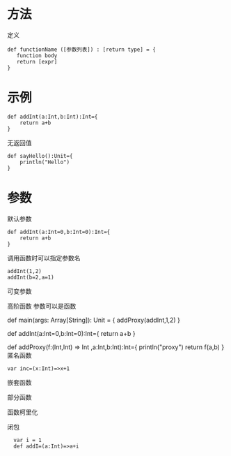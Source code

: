 # 方法

定义

	def functionName ([参数列表]) : [return type] = {
	   function body
	   return [expr]
	}
	
# 示例


	def addInt(a:Int,b:Int):Int={
		return a+b
	}

无返回值

	def sayHello():Unit={
		println("Hello")
	}
	
# 参数

默认参数

	def addInt(a:Int=0,b:Int=0):Int={
		return a+b
	}

调用函数时可以指定参数名 
	
	addInt(1,2) 
	addInt(b=2,a=1)
	
可变参数


	
高阶函数
参数可以是函数	

  def main(args: Array[String]): Unit = {
    addProxy(addInt,1,2)
  }

  def addInt(a:Int=0,b:Int=0):Int={
    return a+b
  }

  def addProxy(f:(Int,Int) => Int ,a:Int,b:Int):Int={
    println("proxy")
    return f(a,b)
  }
  匿名函数 
  
  	var inc=(x:Int)=>x+1  
  
  嵌套函数
  
  部分函数
  
  函数柯里化
  
  闭包 
  
	  var i = 1 
	  def addI=(a:Int)=>a+i

  
  
  

